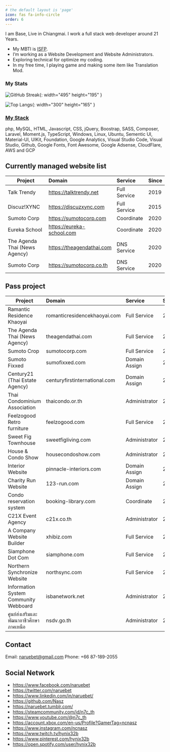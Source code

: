 ```yaml
---
# the default layout is 'page'
icon: fas fa-info-circle
order: 6
---
```

I am Base, Live in Chiangmai. I work a full stack web developer around 21 Years.
  - My MBTI is [ISFP](https://www.16personalities.com/isfp-personality).
  - I’m working as a Website Development and Website Administrators.
  - Exploring technical for optimize my coding.
  - In my free time, I playing game and making some item like Translation Mod.

### My Stats
![GitHub Streak](https://streak-stats.demolab.com?user=Nasz&theme=dark){: width="495" height="195" }

![Top Langs](https://github-readme-stats.vercel.app/api/top-langs/?username=Nasz&layout=compact&theme=vision-friendly-dark){: width="300" height="165" }

### [My Stack](https://stackshare.io/naruebet/my-stack#stack)
php, MySQL, HTML, Javascript, CSS, jQuery, Boostrap, SASS, Composer, Laravel, Moment.js, TypeScript, Windows, Linux, Ubuntu, Sementic UI, Material-UI, UIKit, Foundation, Google Analytics, Visual Studio Code, Visual Studio, Github, Google Fonts, Font Awesome, Google Adsense, CloudFlare, AWS and GCP

## Currently managed website list

| Project                       | Domain                      | Service          | Since |
|-------------------------------|:----------------------------|:-----------------|:------|
| Talk Trendy                   | <https://talktrendy.net>    | Full Service     | 2019  |
| Discuz!XYNC                   | <https://discuzxync.com>    | Full Service     | 2015  |
| Sumoto Corp                   | <https://sumotocorp.com>    | Coordinate       | 2020  |
| Eureka School                 | <https://eureka-school.com> | Coordinate       | 2020  |
| The Agenda Thai (News Agency) | <https://theagendathai.com> | DNS Service      | 2020  |
| Sumoto Corp                   | <https://sumotocorp.co.th>  | DNS Service      | 2020  |

## Pass project

| Project                       | Domain               | Service          | Since | Until |
|-------------------------------|:---------------------|:-----------------|:------|:------|
| Ramantic Residence Khaoyai    | romanticresidencekhaoyai.com | Full Service | 2021 | 2022|
| The Agenda Thai (News Agency) | theagendathai.com    | Full Service     | 2020  | 2021  |
| Sumoto Crop                   | sumotocorp.com       | Full Service     | 2020  | 2021  |
| Sumoto Fixxed                 | sumofixxed.com       | Domain Assign  | 2020  | 2020  |
| Century21 (Thai Estate Agency)| centuryfirstinternational.com | Domain Assign | 2020 | 2021 |
| Thai Condominium Association  | thaicondo.or.th | Administrator | 2020 | 2021|
| Feelzogood Retro furniture | feelzogood.com | Full Service | 2020 | 2021|
| Sweet Fig Townhouse | sweetfigliving.com | Administrator | 2020 | 2021|
| House & Condo Show | housecondoshow.com | Administrator | 2020 | 2022|
| Interior Website | pinnacle-interiors.com | Domain Assign | 2020 | 2020|
| Charity Run Website | 123-run.com | Domain Assign | 2020 | 2020|
| Condo reservation system | booking-library.com | Coordinate | 2020 | 2020|
| C21X Event Agency | c21x.co.th | Administrator | 2019 | 2021|
| A Company Website Builder | xhibiz.com | Full Service | 2019 | 2021|
| Siamphone Dot Com | siamphone.com | Full Service | 2008 | 2019|
| Northern Synchronize Website | northsync.com | Full Service | 2008 | 2011|
| Information System Community Webboard | isbanetwork.net | Administrator | 2007 | 2009|
| ศูนย์ส่งเสริมและพัฒนาอาชีวศึกษาภาคเหนือ | nsdv.go.th | Administrator | 2006 | 2007|

## Contact
  Email: naruebet@gmail.com
  Phone: +66 87-189-2055

## Social Network
  - <https://www.facebook.com/naruebet>
  - <https://twitter.com/naruebet>
  - <https://www.linkedin.com/in/naruebet/>
  - <https://github.com/Nasz>
  - <https://naruebet.tumblr.com/>
  - <https://steamcommunity.com/id/n7c_th>
  - <https://www.youtube.com/@n7c_th>
  - <https://account.xbox.com/en-us/Profile?GamerTag=ncnasz>
  - <https://www.instagram.com/ncnasz>
  - <https://www.twitch.tv/hynix32b>
  - <https://www.pinterest.com/hynix32b>
  - <https://open.spotify.com/user/hynix32b>